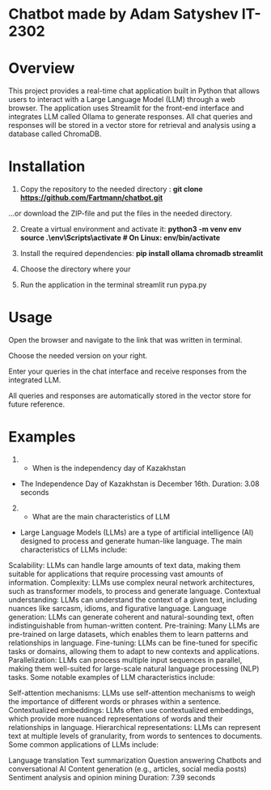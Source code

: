 # Chatbot made by Adam Satyshev IT-2302

# Overview
This project provides a real-time chat application built in Python that allows users to interact with a Large Language Model (LLM) through a web browser. The application uses Streamlit for the front-end interface and integrates LLM called Ollama to generate responses. All chat queries and responses will be stored in a vector store for retrieval and analysis using a database called ChromaDB.

# Installation
1. Copy the repository to the needed directory :
**git clone https://github.com/Fartmann/chatbot.git**

...or download the ZIP-file and put the files in the needed directory.

2. Create a virtual environment and activate it:
**python3 -m venv env
source .\env\Scripts\activate  # On Linux: env/bin/activate**

3. Install the required dependencies:
**pip install ollama chromadb streamlit**

4. Choose the directory where your 

5. Run the application in the terminal
streamlit run pypa.py

# Usage

Open the browser and navigate to the link that was written in terminal.

Choose the needed version on your right.

Enter your queries in the chat interface and receive responses from the integrated LLM.

All queries and responses are automatically stored in the vector store for future reference.

# Examples
1. - When is the independency day of Kazakhstan

- The Independence Day of Kazakhstan is December 16th.
Duration: 3.08 seconds

2. - What are the main characteristics of LLM

- Large Language Models (LLMs) are a type of artificial intelligence (AI) designed to process and generate human-like language. The main characteristics of LLMs include:

Scalability: LLMs can handle large amounts of text data, making them suitable for applications that require processing vast amounts of information.
Complexity: LLMs use complex neural network architectures, such as transformer models, to process and generate language.
Contextual understanding: LLMs can understand the context of a given text, including nuances like sarcasm, idioms, and figurative language.
Language generation: LLMs can generate coherent and natural-sounding text, often indistinguishable from human-written content.
Pre-training: Many LLMs are pre-trained on large datasets, which enables them to learn patterns and relationships in language.
Fine-tuning: LLMs can be fine-tuned for specific tasks or domains, allowing them to adapt to new contexts and applications.
Parallelization: LLMs can process multiple input sequences in parallel, making them well-suited for large-scale natural language processing (NLP) tasks.
Some notable examples of LLM characteristics include:

Self-attention mechanisms: LLMs use self-attention mechanisms to weigh the importance of different words or phrases within a sentence.
Contextualized embeddings: LLMs often use contextualized embeddings, which provide more nuanced representations of words and their relationships in language.
Hierarchical representations: LLMs can represent text at multiple levels of granularity, from words to sentences to documents.
Some common applications of LLMs include:

Language translation
Text summarization
Question answering
Chatbots and conversational AI
Content generation (e.g., articles, social media posts)
Sentiment analysis and opinion mining
Duration: 7.39 seconds
